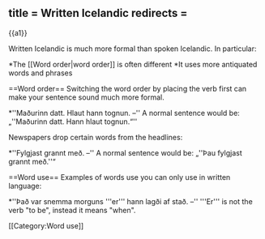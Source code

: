 title = Written Icelandic
redirects =
---

{{a1}}

Written Icelandic is much more formal than spoken Icelandic. In particular:

*The [[Word order|word order]] is often different
*It uses more antiquated words and phrases

==Word order==
Switching the word order by placing the verb first can make your sentence sound much more formal. 

*''Maðurinn datt. Hlaut hann tognun. –'' A normal sentence would be: „''Maðurinn datt. Hann hlaut tognun.“''

Newspapers drop certain words from the headlines:

*''Fylgjast grannt með. –'' A normal sentence would be: „''Þau fylgjast grannt með.''“

==Word use==
Examples of words use you can only use in written language:

*''Það var snemma morguns '''er''' hann lagði af stað. –'' '''Er''' is not the verb "to be", instead it means "when". 

[[Category:Word use]]